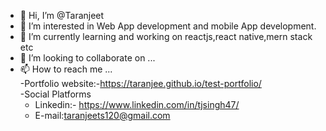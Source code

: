 - 👋 Hi, I’m @Taranjeet
- 👀 I’m interested in Web App development and mobile App development.
- 🌱 I’m currently learning and working on reactjs,react native,mern stack etc
- 💞️ I’m looking to collaborate on ...
- 📫 How to reach me ...<br />
 -Portfolio website:-https://taranjee.github.io/test-portfolio/ <br/>
 -Social Platforms<br />
  - Linkedin:- https://www.linkedin.com/in/tjsingh47/<br />
  - E-mail:taranjeets120@gmail.com
<!---
TARANjee/TARANjee is a ✨ special ✨ repository because its `README.md` (this file) appears on your GitHub profile.
You can click the Preview link to take a look at your changes.
--->
